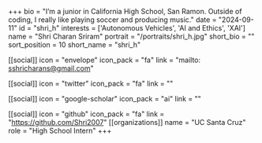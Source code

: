+++
bio = "I’m a junior in California High School, San Ramon. Outside of coding, I really like playing soccer and producing music." 
date = "2024-09-11" 
id = "shri_h" 
interests = ['Autonomous Vehicles', 'AI and Ethics', 'XAI'] 
name = "Shri Charan Sriram" 
portrait = "/portraits/shri_h.jpg" 
short_bio = "" 
sort_position = 10
 short_name = "shri_h" 

[[social]] 
    icon = "envelope" 
    icon_pack = "fa" 
    link = "mailto: sshricharans@gmail.com"

 [[social]] 
    icon = "twitter" 
    icon_pack = "fa" 
    link = "" 

[[social]] 
    icon = "google-scholar" 
    icon_pack = "ai" 
    link = "" 

[[social]] 
    icon = "github" 
    icon_pack = "fa" 
    link = "https://github.com/Shri2007" 
[[organizations]] 
     name = "UC Santa Cruz" 
      role = "High School Intern" 
+++
